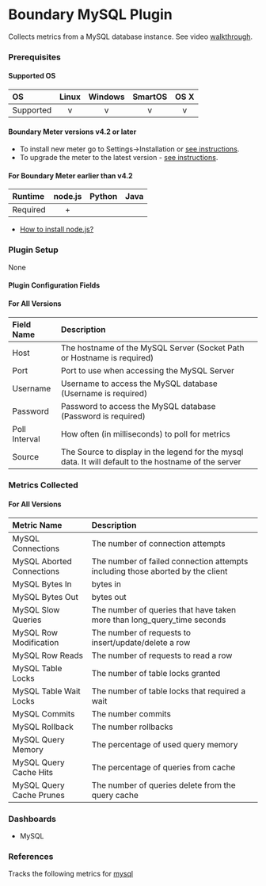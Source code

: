 # Boundary MySQL Plugin

Collects metrics from a MySQL database instance. See video [walkthrough](https://help.boundary.com/hc/articles/201536772).

### Prerequisites

#### Supported OS

|     OS    | Linux | Windows | SmartOS | OS X |
|:----------|:-----:|:-------:|:-------:|:----:|
| Supported |   v   |    v    |    v    |  v   |

#### Boundary Meter versions v4.2 or later

- To install new meter go to Settings->Installation or [see instructions](https://help.boundary.com/hc/en-us/sections/200634331-Installation).
- To upgrade the meter to the latest version - [see instructions](https://help.boundary.com/hc/en-us/articles/201573102-Upgrading-the-Boundary-Meter).

#### For Boundary Meter earlier than v4.2

|  Runtime | node.js | Python | Java |
|:---------|:-------:|:------:|:----:|
| Required |    +    |        |      |

- [How to install node.js?](https://help.boundary.com/hc/articles/202360701)

### Plugin Setup

None

#### Plugin Configuration Fields

#### For All Versions

|Field Name |Description                                                                                           |
|:----------|:-----------------------------------------------------------------------------------------------------|
|Host   |The hostname of the MySQL Server (Socket Path or Hostname is required)                                |
|Port       |Port to use when accessing the MySQL Server                                                           |
|Username   |Username to access the MySQL database (Username is required)                                          |
|Password   |Password to access the MySQL database (Password is required)                                          |
|Poll Interval | How often (in milliseconds) to poll for metrics |
|Source     |The Source to display in the legend for the mysql data.  It will default to the hostname of the server|

### Metrics Collected

#### For All Versions

|Metric Name              |Description                                                                   |
|:------------------------|:-----------------------------------------------------------------------------|
|MySQL Connections        |The number of connection attempts                                             |
|MySQL Aborted Connections|The number of failed connection attempts including those aborted by the client|
|MySQL Bytes In           |bytes in                                                                      |
|MySQL Bytes Out          |bytes out                                                                     |
|MySQL Slow Queries       |The number of queries that have taken more than long_query_time seconds       |
|MySQL Row Modification   |The number of requests to insert/update/delete a row                          |
|MySQL Row Reads          |The number of requests to read a row                                          |
|MySQL Table Locks        |The number of table locks granted                                             |
|MySQL Table Wait Locks   |The number of table locks that required a wait                                |
|MySQL Commits            |The number commits                                                            |
|MySQL Rollback           |The number rollbacks                                                          |
|MySQL Query Memory       |The percentage of used query memory                                           |
|MySQL Query Cache Hits   |The percentage of queries from cache                                          |
|MySQL Query Cache Prunes |The number of queries delete from the query cache                             |

### Dashboards

- MySQL

### References

Tracks the following metrics for [mysql](http://www.mysql.com/)
